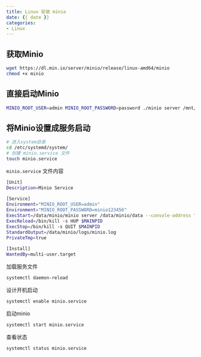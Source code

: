```yaml
---
title: Linux 安装 minio
date: {{ date }}
categories:
- Linux
---
```


## 获取Minio

```sh
wget https://dl.min.io/server/minio/release/linux-amd64/minio
chmod +x minio
```

## 直接启动Minio

```sh
MINIO_ROOT_USER=admin MINIO_ROOT_PASSWORD=password ./minio server /mnt/data --console-address ":9001"
```

## 将Minio设置成服务启动

```sh
# 进入system目录
cd /etc/systemd/system/
# 创建 minio.service 文件
touch minio.service
```

`minio.service` 文件内容

```sh
[Unit]
Description=Minio Service
 
[Service]
Environment="MINIO_ROOT_USER=admin"
Environment="MINIO_ROOT_PASSWORD=minio123456"
ExecStart=/data/minio/minio server /data/minio/data --console-address ":9001"
ExecReload=/bin/kill -s HUP $MAINPID
ExecStop=/bin/kill -s QUIT $MAINPID
StandardOutput=/data/minio/logs/minio.log
PrivateTmp=true
 
[Install]
WantedBy=multi-user.target
```

加载服务文件

```sh
systemctl daemon-reload
```

设计开机启动

```sh
systemctl enable minio.service
```

启动minio

```sh
systemctl start minio.service
```

查看状态

```sh
systemctl status minio.service
```

